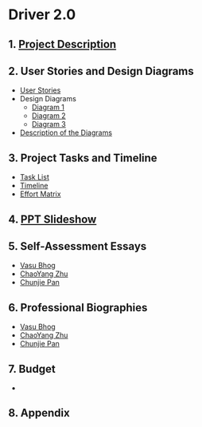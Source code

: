 # Driver 2.0

## 1. [Project Description](project-description.md)

## 2. User Stories and Design Diagrams
* [User Stories](Design/User_Stories.md)
* Design Diagrams
    * [Diagram 1](Design/Diagram1.jpeg)
    * [Diagram 2](Design/Diagram2.jpeg)
    * [Diagram 3](Design/Diagram3.jpeg)
* [Description of the Diagrams](Design/Design-Descriptions.md)

## 3. Project Tasks and Timeline
* [Task List](Tasklist.md)
* [Timeline](Timeline.md)
* [Effort Matrix](Effort_Matrix.PNG)

## 4. [PPT Slideshow]()

## 5. Self-Assessment Essays
* [Vasu Bhog](Individual%20Capstone%20Assessment/Vasu_Bhog%20Self-Assessment.pdf)
* [ChaoYang Zhu](Individual%20Capstone%20Assessment/ChaoYang_Zhu.pdf)
* [Chunjie Pan](Individual%20Capstone%20Assessment/Chunjie_Pan%20Self-Assessment.pdf)

## 6. Professional Biographies
* [Vasu Bhog](Biographies/VasuBhog.md)
* [ChaoYang Zhu](Biographies/ChaoYang_Zhu.md)
* [Chunjie Pan](Biographies/Chunjie_Pan.md)

## 7. Budget
* 

## 8. Appendix